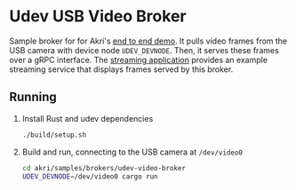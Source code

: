# Udev USB Video Broker
Sample broker for for Akri's [end to end demo](https://docs.akri.sh/demos/usb-camera-demo). It pulls video frames from
the USB camera with device node `UDEV_DEVNODE`. Then, it serves these frames over a gRPC interface. The [streaming
application](../../apps/video-streaming-app) provides an example streaming service that displays frames served by this
broker.

## Running
1. Install Rust and udev dependencies
    ```sh
    ./build/setup.sh
    ```
1. Build and run, connecting to the USB camera at `/dev/video0`
    ```sh
    cd akri/samples/brokers/udev-video-broker
    UDEV_DEVNODE=/dev/video0 cargo run
    ```